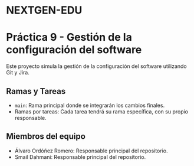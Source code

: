 # NEXTGEN-EDU

# Práctica 9 - Gestión de la configuración del software

Este proyecto simula la gestión de la configuración del software utilizando Git y Jira.

## Ramas y Tareas
- `main`: Rama principal donde se integrarán los cambios finales.
- Ramas por tareas: Cada tarea tendrá su rama específica, con su propio responsable.

## Miembros del equipo
- Álvaro Ordóñez Romero: Responsable principal del repositorio.
- Smail Dahmani: Responsable principal del repositorio.
